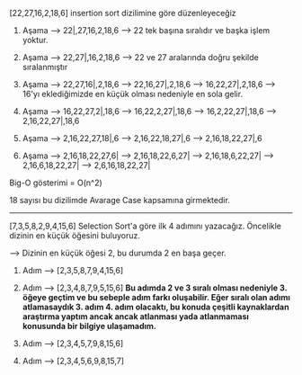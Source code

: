 [22,27,16,2,18,6] insertion sort dizilimine göre düzenleyeceğiz

1. Aşama --> 22|,27,16,2,18,6 --> 22 tek başına sıralıdır ve başka işlem yoktur.

2. Aşama --> 22,27|,16,2,18,6 --> 22 ve 27 aralarında doğru şekilde sıralanmıştır

3. Aşama --> 22,27,16|,2,18,6 --> 22,16,27|,2,18,6 --> 16,22,27|,2,18,6 --> 16'yı eklediğimizde en küçük olması nedeniyle en sola gelir.

4. Aşama --> 16,22,27,2|,18,6 --> 16,22,2,27|,18,6 --> 16,2,22,27|,18,6 --> 
2,16,22,27|,18,6

5. Aşama --> 2,16,22,27,18|,6 --> 2,16,22,18,27|,6 --> 2,16,18,22,27|,6

6. Aşama --> 2,16,18,22,27,6| --> 2,16,18,22,6,27| --> 2,16,18,6,22,27| -->
2,16,6,18,22,27| --> 2,6,16,18,22,27| 

Big-O gösterimi = O(n^2) 

18 sayısı bu dizilimde Avarage Case kapsamına girmektedir.

-----

[7,3,5,8,2,9,4,15,6] Selection Sort'a göre ilk 4 adımını yazacağız. Öncelikle dizinin en küçük öğesini buluyoruz.  

--> Dizinin en küçük öğesi 2, bu durumda 2 en başa geçer.

1. Adım --> [2,3,5,8,7,9,4,15,6]  

2. Adım --> [2,3,4,8,7,9,5,15,6] **Bu adımda 2 ve 3 sıralı olması nedeniyle 3. öğeye geçtim ve bu sebeple adım farkı oluşabilir. Eğer sıralı olan adımı atlamasaydık 3. adım 4. adım olacaktı, bu konuda çeşitli kaynaklardan araştırma yaptım ancak ancak atlanması yada atlanmaması konusunda bir bilgiye ulaşamadım.**

3. Adım --> [2,3,4,5,7,9,8,15,6]

4. Adım --> [2,3,4,5,6,9,8,15,7]

